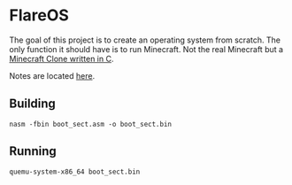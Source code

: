 # FlareOS

The goal of this project is to create an operating system from scratch. The only function it should have is to run Minecraft. Not the real Minecraft but a [Minecraft Clone written in C](https://github.com/FlurinBruehwiler/MinecraftInC).

Notes are located [here](docs.md).

## Building
`nasm -fbin boot_sect.asm -o boot_sect.bin`

## Running
`quemu-system-x86_64 boot_sect.bin`
